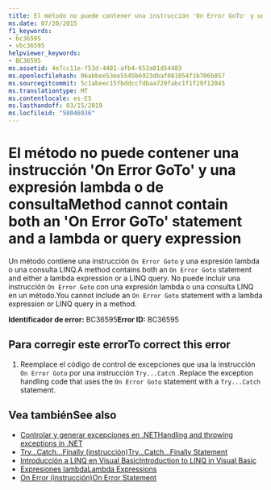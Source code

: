 ```yaml
---
title: El método no puede contener una instrucción 'On Error GoTo' y una expresión lambda o de consulta
ms.date: 07/20/2015
f1_keywords:
- bc36595
- vbc36595
helpviewer_keywords:
- BC36595
ms.assetid: 4e7cc11e-f53d-4481-afb4-653a81d54483
ms.openlocfilehash: 06abbee53ee5545b6923dbaf081054f1b706b857
ms.sourcegitcommit: 5c1abeec15fbddcc7dbaa729fabc1f1f29f12045
ms.translationtype: MT
ms.contentlocale: es-ES
ms.lasthandoff: 03/15/2019
ms.locfileid: "58046936"
---
```

# <a name="method-cannot-contain-both-an-on-error-goto-statement-and-a-lambda-or-query-expression"></a><span data-ttu-id="a469e-102">El método no puede contener una instrucción 'On Error GoTo' y una expresión lambda o de consulta</span><span class="sxs-lookup"><span data-stu-id="a469e-102">Method cannot contain both an 'On Error GoTo' statement and a lambda or query expression</span></span>
<span data-ttu-id="a469e-103">Un método contiene una instrucción `On Error Goto` y una expresión lambda o una consulta LINQ.</span><span class="sxs-lookup"><span data-stu-id="a469e-103">A method contains both an `On Error Goto` statement and either a lambda expression or a LINQ query.</span></span> <span data-ttu-id="a469e-104">No puede incluir una instrucción `On Error Goto` con una expresión lambda o una consulta LINQ en un método.</span><span class="sxs-lookup"><span data-stu-id="a469e-104">You cannot include an `On Error Goto` statement with a lambda expression or LINQ query in a method.</span></span>  
  
 <span data-ttu-id="a469e-105">**Identificador de error:** BC36595</span><span class="sxs-lookup"><span data-stu-id="a469e-105">**Error ID:** BC36595</span></span>  
  
## <a name="to-correct-this-error"></a><span data-ttu-id="a469e-106">Para corregir este error</span><span class="sxs-lookup"><span data-stu-id="a469e-106">To correct this error</span></span>  
  
1.  <span data-ttu-id="a469e-107">Reemplace el código de control de excepciones que usa la instrucción `On Error Goto` por una instrucción `Try...Catch` .</span><span class="sxs-lookup"><span data-stu-id="a469e-107">Replace the exception handling code that uses the `On Error Goto` statement with a `Try...Catch` statement.</span></span>  
  
## <a name="see-also"></a><span data-ttu-id="a469e-108">Vea también</span><span class="sxs-lookup"><span data-stu-id="a469e-108">See also</span></span>

- [<span data-ttu-id="a469e-109">Controlar y generar excepciones en .NET</span><span class="sxs-lookup"><span data-stu-id="a469e-109">Handling and throwing exceptions in .NET</span></span>](../../standard/exceptions/index.md)
- [<span data-ttu-id="a469e-110">Try...Catch...Finally (instrucción)</span><span class="sxs-lookup"><span data-stu-id="a469e-110">Try...Catch...Finally Statement</span></span>](../../visual-basic/language-reference/statements/try-catch-finally-statement.md)
- [<span data-ttu-id="a469e-111">Introducción a LINQ en Visual Basic</span><span class="sxs-lookup"><span data-stu-id="a469e-111">Introduction to LINQ in Visual Basic</span></span>](../../visual-basic/programming-guide/language-features/linq/introduction-to-linq.md)
- [<span data-ttu-id="a469e-112">Expresiones lambda</span><span class="sxs-lookup"><span data-stu-id="a469e-112">Lambda Expressions</span></span>](../../visual-basic/programming-guide/language-features/procedures/lambda-expressions.md)
- [<span data-ttu-id="a469e-113">On Error (instrucción)</span><span class="sxs-lookup"><span data-stu-id="a469e-113">On Error Statement</span></span>](../../visual-basic/language-reference/statements/on-error-statement.md)
